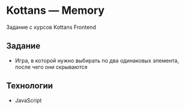 # Kottans — Memory
Задание с курсов Kottans Frontend


## Задание
- Игра, в которой нужно выбирать по два одинаковых элемента, после чего они скрываются


## Технологии
- JavaScript